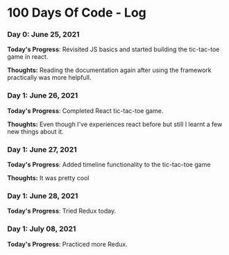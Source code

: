 # 100 Days Of Code - Log

### Day 0: June 25, 2021
**Today's Progress**: Revisited JS basics and started building the tic-tac-toe game in react.

**Thoughts:** Reading the documentation again after using the framework practically was more helpfull.

### Day 1: June 26, 2021
**Today's Progress**: Completed React tic-tac-toe game.

**Thoughts:** Even though I've experiences react before but still I learnt a few new things about it.

### Day 1: June 27, 2021
**Today's Progress**: Added timeline functionality to the tic-tac-toe game

**Thoughts:** It was pretty cool

### Day 1: June 28, 2021
**Today's Progress**: Tried Redux today.

### Day 1: July 08, 2021
**Today's Progress**: Practiced more Redux.

<!-- ##### (delete me or comment me out)

**Today's Progress**: Fixed CSS, worked on canvas functionality for the app.


**Link to work:** [Calculator App](http://www.example.com)

### Day 0: February 30, 2016 (Example 2)
##### (delete me or comment me out)

**Today's Progress**: Fixed CSS, worked on canvas functionality for the app.

**Thoughts**: I really struggled with CSS, but, overall, I feel like I am slowly getting better at it. Canvas is still new for me, but I managed to figure out some basic functionality.

**Link(s) to work**: [Calculator App](http://www.example.com)


### Day 1: June 27, Monday

**Today's Progress**: I've gone through many exercises on FreeCodeCamp.

**Thoughts** I've recently started coding, and it's a great feeling when I finally solve an algorithm challenge after a lot of attempts and hours spent.

**Link(s) to work**
1. [Find the Longest Word in a String](https://www.freecodecamp.com/challenges/find-the-longest-word-in-a-string)
2. [Title Case a Sentence](https://www.freecodecamp.com/challenges/title-case-a-sentence) -->
